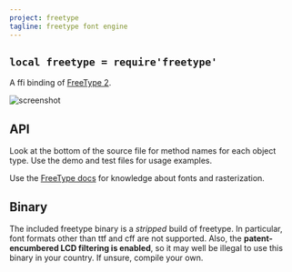 ```yaml
---
project: freetype
tagline: freetype font engine
---
```


## `local freetype = require'freetype'`

A ffi binding of [FreeType 2].

![screenshot]

## API

Look at the bottom of the source file for method names for each object type.
Use the demo and test files for usage examples.

Use the [FreeType docs] for knowledge about fonts and rasterization.

## Binary

The included freetype binary is a *stripped* build of freetype.
In particular, font formats other than ttf and cff are not supported.
Also, the **patent-encumbered LCD filtering is enabled**, so it may well be
illegal to use this binary in your country. If unsure, compile your own.


[FreeType 2]:    http://freetype.org/freetype2/
[FreeType docs]: http://www.freetype.org/freetype2/docs/documentation.html
[screenshot]:    /files/media/www/freetype_demo.png

